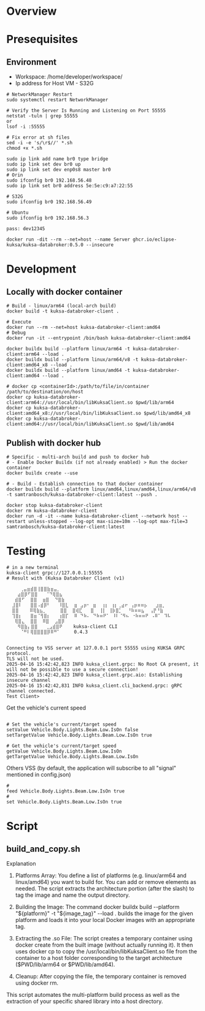 # Overview


# Presequisites

## Environment
-   Workspace: /home/developer/workspace/
-   Ip address for Host VM - S32G

```shell
# NetworkManager Restart
sudo systemctl restart NetworkManager

# Verify the Server Is Running and Listening on Port 55555
netstat -tuln | grep 55555
or
lsof -i :55555

# Fix error at sh files
sed -i -e 's/\r$//' *.sh
chmod +x *.sh
```

```shell
sudo ip link add name br0 type bridge
sudo ip link set dev br0 up
sudo ip link set dev enp0s8 master br0
# Orin
sudo ifconfig br0 192.168.56.48
sudo ip link set br0 address 5e:5e:c9:a7:22:55

# S32G
sudo ifconfig br0 192.168.56.49

# Ubuntu
sudo ifconfig br0 192.168.56.3

pass: dev12345
```


```shell
docker run -dit --rm --net=host --name Server ghcr.io/eclipse-kuksa/kuksa-databroker:0.5.0 --insecure
```

# Development

## Locally with docker container

```shell
# Build - linux/arm64 (local-arch build)
docker build -t kuksa-databroker-client .

# Execute
docker run --rm --net=host kuksa-databroker-client:amd64
# Debug
docker run -it --entrypoint /bin/bash kuksa-databroker-client:amd64
```

```shell
docker buildx build --platform linux/arm64 -t kuksa-databroker-client:arm64 --load .
docker buildx build --platform linux/arm64/v8 -t kuksa-databroker-client:amd64_x8 --load .
docker buildx build --platform linux/amd64 -t kuksa-databroker-client:amd64 --load .

# docker cp <containerId>:/path/to/file/in/container /path/to/destination/on/host
docker cp kuksa-databroker-client:arm64://usr/local/bin/libKuksaClient.so $pwd/lib/arm64
docker cp kuksa-databroker-client:amd64_x8://usr/local/bin/libKuksaClient.so $pwd/lib/amd64_x8
docker cp kuksa-databroker-client:amd64://usr/local/bin/libKuksaClient.so $pwd/lib/amd64

```

## Publish with docker hub
```shell
# Specific - multi-arch build and push to docker hub
# - Enable Docker Buildx (if not already enabled) > Run the docker container
docker buildx create --use

# - Build - Establish connection to that docker container
docker buildx build --platform linux/amd64,linux/amd64,linux/arm64/v8 -t samtranbosch/kuksa-databroker-client:latest --push .

```

```shell
docker stop kuksa-databroker-client
docker rm kuksa-databroker-client
docker run -d -it --name kuksa-databroker-client --network host --restart unless-stopped --log-opt max-size=10m --log-opt max-file=3 samtranbosch/kuksa-databroker-client:latest

```


# Testing


```shell
# in a new terminal
kuksa-client grpc://127.0.0.1:55555
# Result with (Kuksa Databroker Client (v1)

     ⢀⣤⣶⣾⣿⢸⣿⣿⣷⣶⣤⡀
    ⣴⣿⡿⠋⣿⣿   ⠈⠙⢿⣿⣦
   ⣾⣿⠋  ⣿⣿  ⣶⣿  ⠙⣿⣷
  ⣸⣿⠇   ⣿⣿⠠⣾⡿⠃   ⠸⣿⣇  ⣶ ⣠⡶⠂ ⣶  ⢰⡆ ⢰⡆⢀⣴⠖ ⢠⡶⠶⠶⡦   ⣰⣶⡀
  ⣿⣿    ⠿⢿⣷⣦⡀     ⣿⣿  ⣿⢾⣏   ⣿  ⢸⡇ ⢸⡷⣿⡁  ⠘⠷⠶⠶⣦  ⢠⡟⠘⣷
  ⢹⣿⡆   ⣿⣶⠈⢻⣿⡆   ⢰⣿⡏  ⠿ ⠙⠷⠄ ⠙⠷⠶⠟⠁ ⠸⠇⠈⠻⠦ ⠐⠷⠶⠶⠟ ⠠⠿⠁ ⠹⠧
   ⢿⣿⣄  ⣿⣿  ⠿⣿  ⣠⣿⡿
    ⠻⣿⣷⡄⣿⣿   ⢀⣠⣾⣿⠟    kuksa-client CLI
     ⠈⠛⠇⢿⣿⣿⣿⣿⡿⠿⠛⠁     0.4.3


Connecting to VSS server at 127.0.0.1 port 55555 using KUKSA GRPC protocol.
TLS will not be used.
2025-04-16 15:42:42,823 INFO kuksa_client.grpc: No Root CA present, it will not be possible to use a secure connection!
2025-04-16 15:42:42,823 INFO kuksa_client.grpc.aio: Establishing insecure channel
2025-04-16 15:42:42,831 INFO kuksa_client.cli_backend.grpc: gRPC channel connected.
Test Client>
```

Get the vehicle's current speed
```shell

# Set the vehicle's current/target speed
setValue Vehicle.Body.Lights.Beam.Low.IsOn false
setTargetValue Vehicle.Body.Lights.Beam.Low.IsOn true

# Get the vehicle's current/target speed
getValue Vehicle.Body.Lights.Beam.Low.IsOn
getTargetValue Vehicle.Body.Lights.Beam.Low.IsOn
```

Others VSS (by default, the application will subscribe to all "signal" mentioned in config.json)
```shell
#
feed Vehicle.Body.Lights.Beam.Low.IsOn true
#
set Vehicle.Body.Lights.Beam.Low.IsOn true
```


# Script

## build_and_copy.sh
Explanation

1. Platforms Array:
You define a list of platforms (e.g. linux/arm64 and linux/amd64) you want to build for. You can add or remove elements as needed. The script extracts the architecture portion (after the slash) to tag the image and name the output directory.

2. Building the Image:
The command
docker buildx build --platform "${platform}" -t "${image_tag}" --load .
builds the image for the given platform and loads it into your local Docker images with an appropriate tag.

3. Extracting the .so File:
The script creates a temporary container using docker create from the built image (without actually running it). It then uses docker cp to copy the /usr/local/bin/libKuksaClient.so file from the container to a host folder corresponding to the target architecture ($PWD/lib/arm64 or $PWD/lib/amd64).

4. Cleanup:
After copying the file, the temporary container is removed using docker rm.

This script automates the multi-platform build process as well as the extraction of your specific shared library into a host directory.


